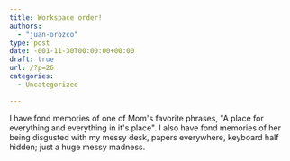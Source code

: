 ```yaml
---
title: Workspace order!
authors: 
  - "juan-orozco"
type: post
date: -001-11-30T00:00:00+00:00
draft: true
url: /?p=26
categories:
  - Uncategorized

---
```

I have fond memories of one of Mom's favorite phrases, "A place for everything and everything in it's place". I also have fond memories of her being disgusted with my messy desk, papers everywhere, keyboard half hidden; just a huge messy madness.